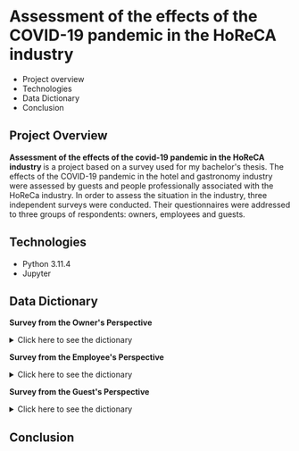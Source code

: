 # Assessment of the effects of the COVID-19 pandemic in the HoReCA industry
* Project overview
* Technologies
* Data Dictionary
* Conclusion

## Project Overview
<b>Assessment of the effects of the covid-19 pandemic in the HoReCA industry </b> is a project based on a survey used for my bachelor's thesis. The effects of the COVID-19 pandemic in the hotel and gastronomy industry were assessed by guests and people professionally associated with the HoReCa industry. In order to assess the situation in the industry, three independent surveys were conducted. Their questionnaires were addressed to three groups of respondents: owners, employees and guests.

## Technologies
<ul>
<li>Python 3.11.4</li>
<li>Jupyter</li>
</ul>

## Data Dictionary
<b>Survey from the Owner's Perspective</b>
<details><summary>Click here to see the dictionary</summary>
  
<!-- Tabela zaczyna się poniżej -->
|Variable | Description |
|---------| ------------|
|Sygnatura czasowa| Timestamp|
|Płeć: | Sex |
|Wiek: | Age |
|Wykształcenie:| Education|
|Proszę zaznaczyć swoje powiązanie z branżą hotelarsko - gastronomiczną| Affiliation with the hotel and gastronomy industry (Owner, Employee, Guest)|
|Proszę zaznaczyć rodzaj prowadzonej działalności HoReCa:|Type of HoReCa Business|
|Województwo, w którym znajduje się hotel/restauracja:|Voivodeship|
|Większość przychodów przed pandemią pochodziło z obsługi:|The majority of revenue before the pandemic came from catering|The primary revenue-generating customer group|
|Czy w ciągu ostatnich 12 miesięcy zauważono spadek przychodów?|The decline in revenue observed over the last 12 months.|
|Która fala pandemii była bardziej dotkliwa dla przedsiębiorstwa?|Identifying which wave of the pandemic was more impactful for the company|
|Czy koszty prowadzenia przedsiębiorstwa w ciągu ostatnich 12 miesięcy wzrosły?|Have costs risen?|
|Ilość osób zatrudnionych na umowę o pracę oraz umowy cywilnoprawne (umowa zlecenie, umowa o dzieło, samozatrudnienie itp.)|The number of employees on employment contracts versus civil law contracts (e.g., service contracts, specific task contracts, self-employment).|
|Czy konieczna była redukcja zatrudnienia?|Was workforce reduction necessary?|
|Czy w obliczu obecnie organizowanych spotkań online pobyty grupowe/konferencje/uroczystości rodzinne wrócą do stanu sprzed pandemii?|Will group stays, conferences, and family celebrations return to pre-pandemic levels given the current trend of organizing online meetings?|
|Czy pomoc Państwa (Rządu) była według Pani/Pana wystarczająca aby pokryć koszty oraz straty spowodowane pandemią COVID-19?|Was the government assistance deemed sufficient to cover the costs and losses incurred due to the COVID-19 pandemic, in your opinion?|
|Z jakiej pomocy Rządu udało się skorzystać?|What government assistance was utilized?|
|Które obostrzenia związane z pandemią znacząco wpłynęły na obniżenie obrotów w przedsiębiorstwie według Pani/Pana?|Which pandemic-related restrictions significantly impacted the decline in turnover for the company, in your opinion?|
|Które wprowadzone znoszenie obostrzeń pozwoliło zredukować straty w przedsiębiorstwie?| Which easing of restrictions, when implemented, helped reduce losses for the company?|
|Czy próbowała/próbował Pani/Pan stosować w swoim przedsiębiorstwie wymienione poniżej sposoby przeciwdziałania negatywnym skutkom pandemii COVID-19?| Have you attempted to implement the following measures to counter the negative effects of the COVID-19 pandemic in your business?|
|Czy wyżej wymienione próby przyniosły wymierny skutek?|Did the aforementioned attempts yield measurable results?|

<!-- Tabela kończy się powyżej -->
</details>

<b>Survey from the Employee's Perspective</b>
<details><summary>Click here to see the dictionary</summary>
  
<!-- Tabela zaczyna się poniżej -->
|Variable | Description |
|---------| ------------|
|W jakim dziale pracowałaś/pracowałeś przed rozpoczęciem pandemii?|In which department did you work before the onset of the pandemic?|
|Jesteś zatrudniona/zatrudniony w miejscowości:|Are you employed in the town/city of:|
|Forma zatrudnienia:|Employment status:|
|Czy straciłaś/straciłeś pracę?|Did you lose your job?|
|Czy konieczne było przekwalifikowanie się?|Was retraining necessary?|
|Czy koniecznym było wybieranie urlopu/opieki?|Was taking leave/care necessary?|
|Czy w firmie w której pracujesz zmieniała się struktura zatrudnienia (ilość osób)?|Has the employment structure (number of employees) changed in the company where you work?|
|Jak oceniasz podejście osób zarządzających do spraw pracowników w obliczu ciężkiej sytuacji?|How do you assess the management's approach to employee matters in the face of challenging circumstances?|
|Czy w związku z pandemią dało się odczuć strach przed zakażeniem się?|Could one feel a fear of infection due to the pandemic?|
|Czy wystąpiły trudności organizacyjne pracy w związku z wprowadzeniem obostrzeń?|Did organizational difficulties in work arise due to the implementation of restrictions?|
|Czy wydłużył się czas wykonywania obowiązków zawodowych w związku z obostrzeniami?|Did the time spent on professional duties increase due to the restrictions?|
|Czy obsługa gości w maseczkach powodowała duży dyskomfort?|Did serving guests while wearing masks cause significant discomfort?|
|Czy goście stosowali się do obowiązujących obostrzeń (noszenie maseczek, dystans społeczny)?|Did guests adhere to the prevailing restrictions (wearing masks, maintaining social distance)?|
|Czy w Twoim miejscu pracy odbyła się kontrola sanepidu/policji (przestrzeganie obostrzeń)?|Did your workplace undergo inspections by the sanitary or police authorities regarding compliance with restrictions?|
|Czy zaobserwowałaś/zaobserwowałeś zmniejszone obroty w miejscu, w którym pracujesz?|Have you observed reduced turnovers in the place where you work?|

<!-- Tabela kończy się powyżej -->
</details>

<b>Survey from the Guest's Perspective</b>
<details><summary>Click here to see the dictionary</summary>
  
<!-- Tabela zaczyna się poniżej -->
|Variable | Description |
|---------| ------------|
|Z jakich usług hotelarsko - gastronomicznych korzystałeś najczęściej podczas pandemii?|Which hotel and gastronomic services did you use most frequently during the pandemic?|
|Czy obawiałeś się korzystać z hoteli, restauracji, cateringu?|Were you hesitant to use hotels, restaurants, or catering services?|
|Czy w ciągu 12 miesięcy częściej korzystałeś z aplikacji, portali internetowych w celu zamówienia usług hotelarsko - gastronomicznych (pyszne.pl, booking.com)?|Did you use apps or online platforms more often in the past 12 months to order hotel and gastronomic services (e.g., Pyszne.pl, Booking.com)?|
|W celach wypoczynkowych najchętniej wybrałabym/wybrałbym - w związku z COVID-19:|For leisure purposes, I would prefer to choose - in relation to COVID-19:|
|Czy wybierając hotel/restaurację kierowałeś się kryterium, które gwarantowało przestrzeganie wytycznych sanitarnych (np. Obiekt bezpieczny higienicznie)?|When choosing a hotel/restaurant, did you consider a criterion that guaranteed compliance with sanitary guidelines (e.g., Hygienically Safe establishment)?|
|Czy zauważyłeś zmiany związane z jakością usług podczas pandemii?|Did you notice changes in the quality of services during the pandemic?|
|Urlop, wolne weekendy w większości udało się spędzić:|Vacation and weekends were mostly spent:|
|Czy planując pobyt hotelowy musiałeś zrezygnować/zmienić datę pobytu?|Did you have to cancel or change the date of your hotel stay when planning?|
|Czy w przypadku rezygnacji udało się odzyskać pieniądze z zadatku/zaliczki?|Did you manage to recover the money from the deposit in case of cancellation?|
|Czy opcja bonu turystycznego zachęciła Cię do spędzenia urlopu w Polsce? |Did the option of a tourist voucher encourage you to spend your vacation in Poland?|
|Czy wprowadzenie dodatkowych obostrzeń (np. zamknięcie basenu, restauracji, siłowni) zniechęciłoby Cię do wyjazdu rekreacyjnego?|Would the introduction of additional restrictions (e.g., closure of pools, restaurants, gyms) discourage you from taking a recreational trip?|
|Czy strajki przedsiębiorców, akcje zachęcające do ratowania polskiej turystyki oraz informacje płynące z rynku o coraz słabszej sytuacji w finansowej wielu przedsiębiorstw zachęciły Cię do wspierania branży hotelarsko - gastronomicznej|Did entrepreneurs' strikes, campaigns encouraging the rescue of Polish tourism, and information about the worsening financial situation of many businesses encourage you to support the hotel and gastronomy industry?|
|Jak wspierałeś branże hotelarsko – gastronomiczną?|How did you support the hotel and gastronomy industry?|
|Czy w Twojej ocenie pomoc Rządu była wystarczająca aby pokryć koszty oraz straty spowodowane pandemią COVID-19?|In your opinion, was the government assistance sufficient to cover the costs and losses caused by the COVID-19 pandemic?|

<!-- Tabela kończy się powyżej -->
</details>

## Conclusion

